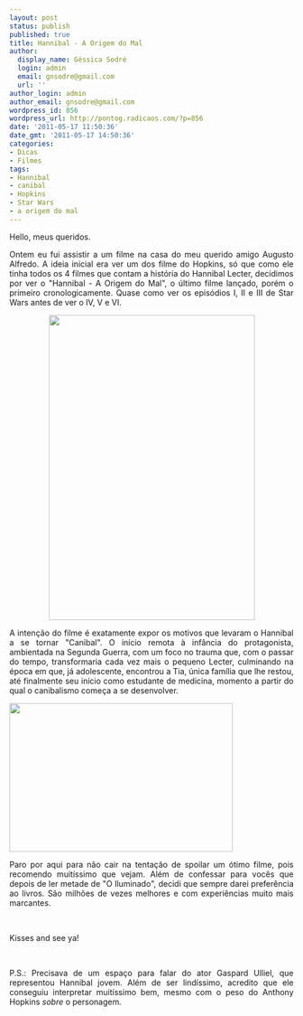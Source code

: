 ```yaml
---
layout: post
status: publish
published: true
title: Hannibal - A Origem do Mal
author:
  display_name: Géssica Sodré
  login: admin
  email: gnsodre@gmail.com
  url: ''
author_login: admin
author_email: gnsodre@gmail.com
wordpress_id: 856
wordpress_url: http://pontog.radicaos.com/?p=856
date: '2011-05-17 11:50:36'
date_gmt: '2011-05-17 14:50:36'
categories:
- Dicas
- Filmes
tags:
- Hannibal
- canibal
- Hopkins
- Star Wars
- a origem do mal
---
```

<p style="text-align: justify;">Hello, meus queridos.</p>
<p style="text-align: justify;">Ontem eu fui assistir a um filme na casa do meu querido amigo Augusto Alfredo. A ideia inicial era ver um dos filme do Hopkins, só que como ele tinha todos os 4 filmes que contam a história do Hannibal Lecter, decidimos por ver o "Hannibal - A Origem do Mal", o último filme lançado, porém o primeiro cronologicamente. Quase como ver os episódios I, II e III de Star Wars antes de ver o IV, V e VI.</p>
<p style="text-align: center;"><a href="http://cinefox.net/wp-content/uploads/2009/10/hannibal-a-origem-do-mal-dublado-dvdrip.jpg"><img class="aligncenter" title="Hannibal - A Origem do Mal" src="http://cinefox.net/wp-content/uploads/2009/10/hannibal-a-origem-do-mal-dublado-dvdrip.jpg" alt="" width="365" height="540" /></a></p>
<p style="text-align: justify;">A intenção do filme é exatamente expor os motivos que levaram o Hannibal a se tornar "Canibal". O início remota à infância do protagonista, ambientada na Segunda Guerra,  com um foco no trauma que, com o passar do tempo, transformaria  cada   vez mais o pequeno Lecter, culminando na época em que, já  adolescente, encontrou a Tia, única família que lhe restou, até finalmente seu início como estudante de medicina, momento a partir do qual o canibalismo começa a se desenvolver.</p>
<p style="text-align: justify;"><a href="http://www.blogbaixarapido.com.br/wp-content/uploads/2010/10/hannibal-a-origem-do-mal-03.jpg"><img class="aligncenter" title="Hannibal" src="http://www.blogbaixarapido.com.br/wp-content/uploads/2010/10/hannibal-a-origem-do-mal-03.jpg" alt="" width="396" height="263" /></a></p>
<p style="text-align: justify;">Paro por aqui para não cair na tentação de spoilar um ótimo filme, pois recomendo muitíssimo que vejam. Além de confessar para vocês que depois de ler metade de "O Iluminado", decidi que sempre darei preferência ao livros. São milhões de vezes melhores e com experiências muito mais marcantes.</p>
<p style="text-align: justify;">&nbsp;</p>
<p style="text-align: justify;">Kisses and see ya!</p>
<p style="text-align: justify;">&nbsp;</p>
<p style="text-align: justify;">P.S.: Precisava de um espaço para falar do ator Gaspard Ulliel, que representou Hannibal jovem. Além de ser lindíssimo, acredito que ele conseguiu interpretar muitíssimo bem, mesmo com o peso do Anthony Hopkins<em> sobre </em>o personagem<em>.<br />
</em></p>
